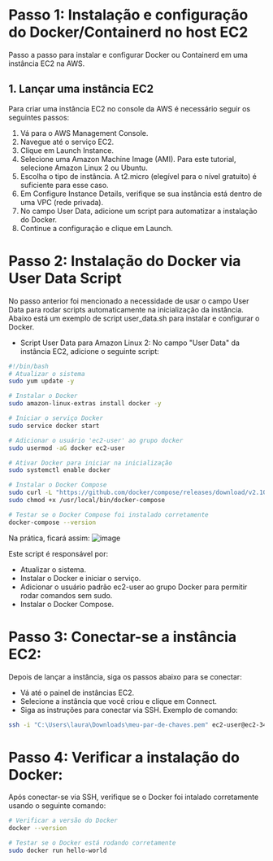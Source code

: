 # Passo 1: Instalação e configuração do Docker/Containerd no host EC2
Passo a passo para instalar e configurar Docker ou Containerd em uma instância EC2 na AWS.

## 1. Lançar uma instância EC2
Para criar uma instância EC2 no console da AWS é necessário seguir os seguintes passos: 
1. Vá para o AWS Management Console.
2. Navegue até o serviço EC2.
3. Clique em Launch Instance.
4. Selecione uma Amazon Machine Image (AMI). Para este tutorial, selecione Amazon Linux 2 ou Ubuntu.
5. Escolha o tipo de instância. A t2.micro (elegível para o nível gratuito) é suficiente para esse caso.
6. Em Configure Instance Details, verifique se sua instância está dentro de uma VPC (rede privada).
7. No campo User Data, adicione um script para automatizar a instalação do Docker.
8. Continue a configuração e clique em Launch.

# Passo 2: Instalação do Docker via User Data Script
No passo anterior foi mencionado a necessidade de usar o campo User Data para rodar scripts automaticamente na inicialização da instância. Abaixo está um exemplo de script user_data.sh para instalar e configurar o Docker.

- Script User Data para Amazon Linux 2:
No campo "User Data" da instância EC2, adicione o seguinte script:

```bash
#!/bin/bash
# Atualizar o sistema
sudo yum update -y

# Instalar o Docker
sudo amazon-linux-extras install docker -y

# Iniciar o serviço Docker
sudo service docker start

# Adicionar o usuário 'ec2-user' ao grupo docker
sudo usermod -aG docker ec2-user

# Ativar Docker para iniciar na inicialização
sudo systemctl enable docker

# Instalar o Docker Compose
sudo curl -L "https://github.com/docker/compose/releases/download/v2.10.2/docker-compose-$(uname -s)-$(uname -m)" -o /usr/local/bin/docker-compose
sudo chmod +x /usr/local/bin/docker-compose

# Testar se o Docker Compose foi instalado corretamente
docker-compose --version
```
Na prática, ficará assim:
![image](https://github.com/user-attachments/assets/183b6129-6154-418d-8650-861a3b37e04b)

Este script é responsável por:
- Atualizar o sistema.
- Instalar o Docker e iniciar o serviço.
- Adicionar o usuário padrão ec2-user ao grupo Docker para permitir rodar comandos sem sudo.
- Instalar o Docker Compose.

# Passo 3: Conectar-se a instância EC2:
Depois de lançar a instância, siga os passos abaixo para se conectar:
- Vá até o painel de instâncias EC2.
- Selecione a instância que você criou e clique em Connect.
- Siga as instruções para conectar via SSH. Exemplo de comando:

```bash
ssh -i "C:\Users\laura\Downloads\meu-par-de-chaves.pem" ec2-user@ec2-34-204-73-16.compute-1.amazonaws.com
```

# Passo 4: Verificar a instalação do Docker:
Após conectar-se via SSH, verifique se o Docker foi intalado corretamente usando o seguinte comando:
```bash
# Verificar a versão do Docker
docker --version

# Testar se o Docker está rodando corretamente
sudo docker run hello-world
```
